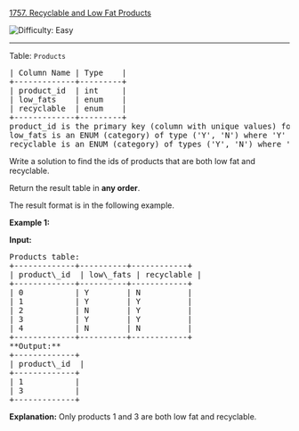 [1757\. Recyclable and Low Fat Products](https://leetcode.com/problems/recyclable-and-low-fat-products/)

<img src='https://img.shields.io/badge/Difficulty-Easy-green' alt='Difficulty: Easy' /><hr>


Table: `Products`
<pre>
| Column Name | Type    |
+-------------+---------+
| product_id  | int     |
| low_fats    | enum    |
| recyclable  | enum    |
+-------------+---------+
product_id is the primary key (column with unique values) for this table.
low_fats is an ENUM (category) of type ('Y', 'N') where 'Y' means this product is low fat and 'N' means it is not.
recyclable is an ENUM (category) of types ('Y', 'N') where 'Y' means this product is recyclable and 'N' means it is not.
</pre>

Write a solution to find the ids of products that are both low fat and recyclable.

Return the result table in **any order**.

The result format is in the following example.

**Example 1:**

**Input:**
<pre>
Products table:
+-------------+----------+------------+
| product\_id  | low\_fats | recyclable |
+-------------+----------+------------+
| 0           | Y        | N          |
| 1           | Y        | Y          |
| 2           | N        | Y          |
| 3           | Y        | Y          |
| 4           | N        | N          |
+-------------+----------+------------+
**Output:** 
+-------------+
| product\_id  |
+-------------+
| 1           |
| 3           |
+-------------+
</pre>
**Explanation:** Only products 1 and 3 are both low fat and recyclable.